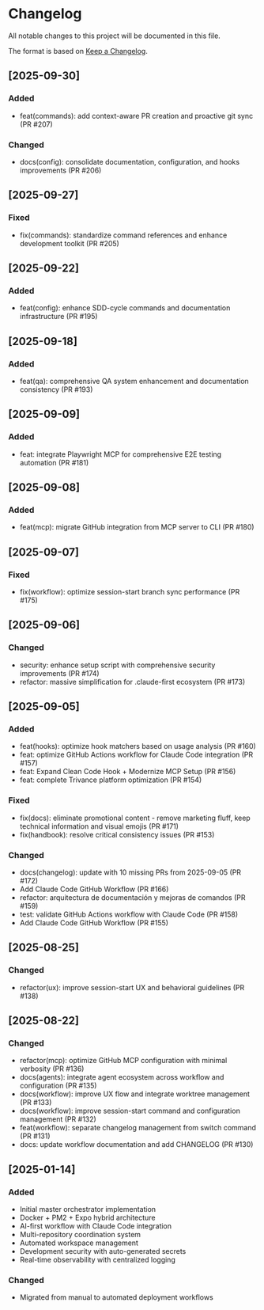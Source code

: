 # Changelog

All notable changes to this project will be documented in this file.

The format is based on [Keep a Changelog](https://keepachangelog.com/en/1.1.0/).

## [2025-09-30]

### Added
- feat(commands): add context-aware PR creation and proactive git sync (PR #207)

### Changed
- docs(config): consolidate documentation, configuration, and hooks improvements (PR #206)


## [2025-09-27]

### Fixed
- fix(commands): standardize command references and enhance development toolkit (PR #205)


## [2025-09-22]

### Added
- feat(config): enhance SDD-cycle commands and documentation infrastructure (PR #195)


## [2025-09-18]

### Added
- feat(qa): comprehensive QA system enhancement and documentation consistency (PR #193)


## [2025-09-09]

### Added
- feat: integrate Playwright MCP for comprehensive E2E testing automation (PR #181)


## [2025-09-08]

### Added
- feat(mcp): migrate GitHub integration from MCP server to CLI (PR #180)


## [2025-09-07]

### Fixed
- fix(workflow): optimize session-start branch sync performance (PR #175)


## [2025-09-06]

### Changed
- security: enhance setup script with comprehensive security improvements (PR #174)
- refactor: massive simplification for .claude-first ecosystem (PR #173)


## [2025-09-05]

### Added
- feat(hooks): optimize hook matchers based on usage analysis (PR #160)
- feat: optimize GitHub Actions workflow for Claude Code integration (PR #157)
- feat: Expand Clean Code Hook + Modernize MCP Setup (PR #156)
- feat: complete Trivance platform optimization (PR #154)

### Fixed
- fix(docs): eliminate promotional content - remove marketing fluff, keep technical information and visual emojis (PR #171)
- fix(handbook): resolve critical consistency issues (PR #153)

### Changed
- docs(changelog): update with 10 missing PRs from 2025-09-05 (PR #172)
- Add Claude Code GitHub Workflow (PR #166)
- refactor: arquitectura de documentación y mejoras de comandos (PR #159)
- test: validate GitHub Actions workflow with Claude Code (PR #158)
- Add Claude Code GitHub Workflow (PR #155)

## [2025-08-25]

### Changed
- refactor(ux): improve session-start UX and behavioral guidelines (PR #138)

## [2025-08-22]

### Changed
- refactor(mcp): optimize GitHub MCP configuration with minimal verbosity (PR #136)
- docs(agents): integrate agent ecosystem across workflow and configuration (PR #135)
- docs(workflow): improve UX flow and integrate worktree management (PR #133)
- docs(workflow): improve session-start command and configuration management (PR #132)
- feat(workflow): separate changelog management from switch command (PR #131)
- docs: update workflow documentation and add CHANGELOG (PR #130)

## [2025-01-14]

### Added
- Initial master orchestrator implementation
- Docker + PM2 + Expo hybrid architecture
- AI-first workflow with Claude Code integration
- Multi-repository coordination system
- Automated workspace management
- Development security with auto-generated secrets
- Real-time observability with centralized logging

### Changed
- Migrated from manual to automated deployment workflows


